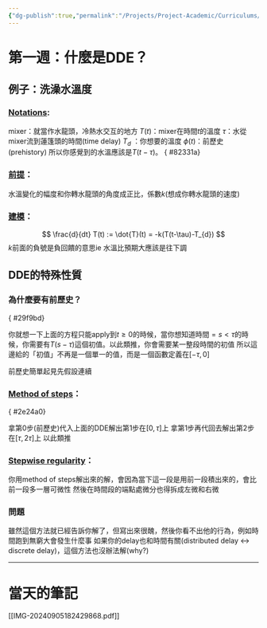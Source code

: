 ```yaml
---
{"dg-publish":true,"permalink":"/Projects/Project-Academic/Curriculums/Note_Week_1/","created":"2024-09-05T18:22:07.310+08:00","updated":"2024-09-05T19:14:03.883+08:00"}
---
```


# 第一週：什麼是DDE？

## 例子：洗澡水溫度

### <u>Notations</u>: 

mixer：就當作水龍頭，冷熱水交互的地方
$T(t)$：mixer在時間$t$的溫度
$\tau$：水從mixer流到蓮篷頭的時間(time delay)
$T_{d}$ ：你想要的溫度
$\phi(t)$：前歷史(prehistory)
所以你感覺到的水溫應該是$T(t-\tau)$。
{ #82331a}


### <u>前提</u>：

水溫變化的幅度和你轉水龍頭的角度成正比，係數$k$(想成你轉水龍頭的速度)

### <u>建模</u>：
$$
 \frac{d}{dt} T(t) := \dot{T}(t) = -k(T(t-\tau)-T_{d})
$$
$k$前面的負號是負回饋的意思ie 水溫比預期大應該是往下調

## DDE的特殊性質
### 為什麼要有前歷史？
{ #29f9bd}


你就想一下上面的方程只能apply到$t\geq0$的時候，當你想知道時間$=s <\tau$的時候，你需要有$T(s-\tau)$這個初值。以此類推，你會需要某一整段時間的初值
所以這邊給的「初值」不再是一個單一的值，而是一個函數定義在$[-\tau, 0]$

前歷史簡單起見先假設連續

### <u>Method of steps</u>：
{ #2e24a0}


拿第0步(前歷史)代入上面的DDE解出第1步在$[0, \tau]$上
拿第1步再代回去解出第2步在$[\tau, 2\tau]$上
以此類推

### <u>Stepwise regularity</u>：
你用method of steps解出來的解，會因為當下這一段是用前一段積出來的，會比前一段多一層可微性
然後在時間段的端點處微分也得拆成左微和右微

### 問題
雖然這個方法就已經告訴你解了，但寫出來很醜，然後你看不出他的行為，例如時間跑到無窮大會發生什麼事
如果你的delay也和時間有關(distributed delay $\leftrightarrow$ discrete delay)，這個方法也沒辦法解(why?)


---

# 當天的筆記

[[IMG-20240905182429868.pdf]]